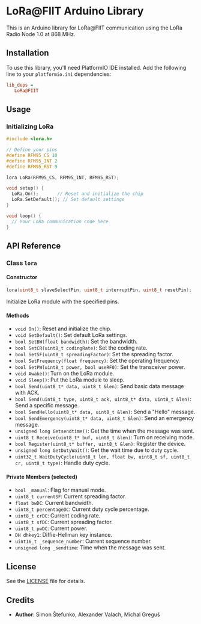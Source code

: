 # LoRa@FIIT Arduino Library

This is an Arduino library for LoRa@FIIT communication using the LoRa Radio Node 1.0 at 868 MHz.

## Installation

To use this library, you'll need PlatformIO IDE installed. Add the following line to your `platformio.ini` dependencies:

```ini
lib_deps =
   LoRa@FIIT
```

## Usage

### Initializing LoRa

```cpp
#include <lora.h>

// Define your pins
#define RFM95_CS 10
#define RFM95_INT 2
#define RFM95_RST 9

lora LoRa(RFM95_CS, RFM95_INT, RFM95_RST);

void setup() {
  LoRa.On();       // Reset and initialize the chip
  LoRa.SetDefault(); // Set default settings
}

void loop() {
  // Your LoRa communication code here
}
```

## API Reference

### Class `lora`

#### Constructor

```cpp
lora(uint8_t slaveSelectPin, uint8_t interruptPin, uint8_t resetPin);
```

Initialize LoRa module with the specified pins.

#### Methods

- `void On()`: Reset and initialize the chip.
- `void SetDefault()`: Set default LoRa settings.
- `bool SetBW(float bandwidth)`: Set the bandwidth.
- `bool SetCR(uint8_t codingRate)`: Set the coding rate.
- `bool SetSF(uint8_t spreadingFactor)`: Set the spreading factor.
- `bool SetFrequency(float frequency)`: Set the operating frequency.
- `bool SetPW(uint8_t power, bool useRF0)`: Set the transceiver power.
- `void Awake()`: Turn on the LoRa module.
- `void Sleep()`: Put the LoRa module to sleep.
- `bool Send(uint8_t* data, uint8_t &len)`: Send basic data message with ACK.
- `bool Send(uint8_t type, uint8_t ack, uint8_t* data, uint8_t &len)`: Send a specific message.
- `bool SendHello(uint8_t* data, uint8_t &len)`: Send a "Hello" message.
- `bool SendEmergency(uint8_t* data, uint8_t &len)`: Send an emergency message.
- `unsigned long Getsendtime()`: Get the time when the message was sent.
- `uint8_t Receive(uint8_t* buf, uint8_t &len)`: Turn on receiving mode.
- `bool Register(uint8_t* buffer, uint8_t &len)`: Register the device.
- `unsigned long GetDutyWait()`: Get the wait time due to duty cycle.
- `uint32_t WaitDutyCycle(uint8_t len, float bw, uint8_t sf, uint8_t cr, uint8_t type)`: Handle duty cycle.

#### Private Members (selected)

- `bool _manual`: Flag for manual mode.
- `uint8_t currentSF`: Current spreading factor.
- `float bwDC`: Current bandwidth.
- `uint8_t percentageDC`: Current duty cycle percentage.
- `uint8_t crDC`: Current coding rate.
- `uint8_t sfDC`: Current spreading factor.
- `uint8_t pwDC`: Current power.
- `DH dhkey1`: Diffie-Hellman key instance.
- `uint16_t _sequence_number`: Current sequence number.
- `unsigned long _sendtime`: Time when the message was sent.

## License

See the [LICENSE](LICENSE) file for details.

## Credits

- **Author**: Simon Štefunko, Alexander Valach, Michal Greguš
  


